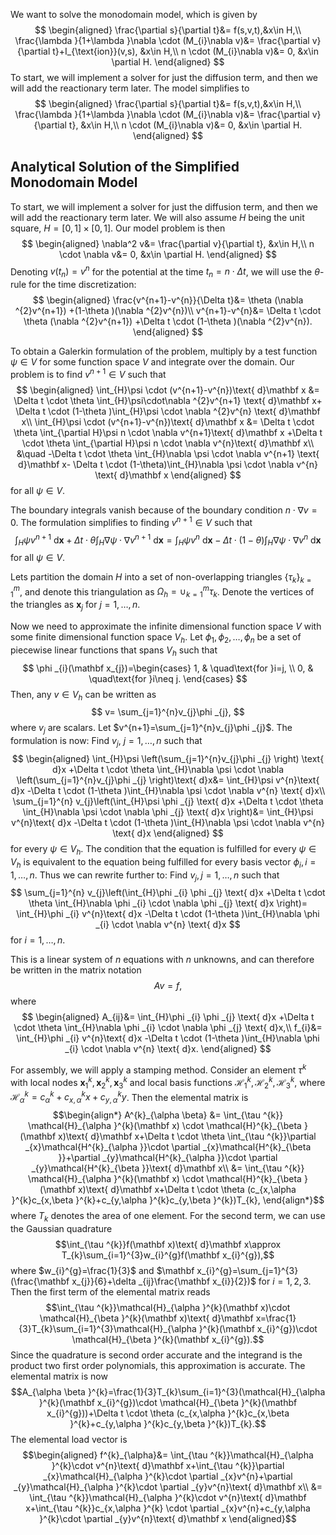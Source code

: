 We want to solve the monodomain model, which is given by
$$
\begin{aligned}
\frac{\partial s}{\partial t}&= f(s,v,t),&x\in H,\\
\frac{\lambda }{1+\lambda }\nabla \cdot (M_{i}\nabla v)&= \frac{\partial v}{\partial t}+I_{\text{ion}}(v,s), &x\in H,\\
n \cdot (M_{i}\nabla v)&= 0, &x\in \partial H.
\end{aligned}
$$
To start, we will implement a solver for just the diffusion term, and then we will add the reactionary term later. The model simplifies to 
$$
\begin{aligned}
\frac{\partial s}{\partial t}&= f(s,v,t),&x\in H,\\
\frac{\lambda }{1+\lambda }\nabla \cdot (M_{i}\nabla v)&= \frac{\partial v}{\partial t}, &x\in H,\\
n \cdot (M_{i}\nabla v)&= 0, &x\in \partial H.
\end{aligned}
$$
## Analytical Solution of the Simplified Monodomain Model
To start, we will implement a solver for just the diffusion term, and then we will add the reactionary term later. We will also assume $H$ being the unit square, $H=[0,1]\times[0,1]$. Our model problem is then
$$
\begin{aligned}
\nabla^2 v&= \frac{\partial v}{\partial t}, &x\in H,\\
n \cdot \nabla v&= 0, &x\in \partial H.
\end{aligned}
$$
Denoting $v(t_{n})=v^{n}$ for the potential at the time $t_{n}=n \cdot \Delta t$, we will use the $\theta$-rule for the time discretization:
$$
\begin{aligned}
\frac{v^{n+1}-v^{n}}{\Delta t}&=  \theta (\nabla ^{2}v^{n+1}) +(1-\theta )(\nabla ^{2}v^{n})\\
v^{n+1}-v^{n}&=  \Delta t \cdot \theta (\nabla ^{2}v^{n+1}) +\Delta t \cdot (1-\theta )(\nabla ^{2}v^{n}).
\end{aligned}
$$

To obtain a Galerkin formulation of the problem, multiply by a test function $\psi \in V$ for some function space $V$ and integrate over the domain. Our problem is to find $v^{n+1}\in V$ such that
$$
\begin{aligned}
\int_{H}\psi \cdot (v^{n+1}-v^{n})\text{ d}\mathbf x &=  \Delta t \cdot \theta \int_{H}\psi\cdot\nabla ^{2}v^{n+1} \text{ d}\mathbf x+ \Delta t \cdot (1-\theta )\int_{H}\psi \cdot \nabla ^{2}v^{n} \text{ d}\mathbf x\\
\int_{H}\psi \cdot (v^{n+1}-v^{n})\text{ d}\mathbf x &= \Delta t \cdot \theta \int_{\partial H}\psi n \cdot \nabla v^{n+1}\text{ d}\mathbf x +\Delta t \cdot \theta \int_{\partial H}\psi n \cdot \nabla v^{n}\text{ d}\mathbf x\\
&\quad -\Delta t \cdot \theta \int_{H}\nabla \psi \cdot \nabla v^{n+1} \text{ d}\mathbf x- \Delta t \cdot (1-\theta)\int_{H}\nabla \psi \cdot \nabla v^{n} \text{ d}\mathbf x
\end{aligned}
$$
for all $\psi \in V$.

The boundary integrals vanish because of the boundary condition $n \cdot \nabla v=0$. The formulation simplifies to finding $v^{n+1}\in V$ such that
$$
\int_{H}\psi v^{n+1} \text{ d}\mathbf x +\Delta t \cdot \theta \int_{H}\nabla \psi \cdot \nabla v^{n+1}\text{ d}\mathbf x=\int_{H}\psi v^{n}\text{ d}\mathbf x -\Delta t \cdot (1-\theta )\int_{H}\nabla \psi \cdot \nabla v^{n} \text{ d}\mathbf x
$$
for all $\psi \in V$.

Lets partition the domain $H$ into a set of non-overlapping triangles $\{\tau_{k}\}_{k=1}^{m}$, and denote this triangulation as $\Omega _{h}=\mathop{\cup}_{k=1}^{m}\tau _{k}$. Denote the vertices of the triangles as $\mathbf x_{j}$ for $j=1,\dots,n$.

Now we need to approximate the infinite dimensional function space $V$ with some finite dimensional function space $V_{h}$. Let $\phi _{1}, \phi _{2},\dots,\phi _{n}$ be a set of piecewise linear functions that spans $V_{h}$ such that
$$
\phi _{i}(\mathbf x_{j})=\begin{cases}
1, & \quad\text{for }i=j, \\
0, & \quad\text{for }i\neq j.
\end{cases}
$$
Then, any $v\in V_{h}$ can be written as
$$
v= \sum_{j=1}^{n}v_{j}\phi _{j},
$$
where $v_{j}$ are scalars. Let $v^{n+1}=\sum_{j=1}^{n}v_{j}\phi _{j}$. The formulation is now:
Find $v_{j}$, $j=1,\dots,n$ such that
$$
\begin{aligned}
\int_{H}\psi \left(\sum_{j=1}^{n}v_{j}\phi _{j} \right) \text{ d}x +\Delta t \cdot \theta \int_{H}\nabla \psi \cdot \nabla \left(\sum_{j=1}^{n}v_{j}\phi _{j} \right)\text{ d}x&= \int_{H}\psi v^{n}\text{ d}x -\Delta t \cdot (1-\theta )\int_{H}\nabla \psi \cdot \nabla v^{n} \text{ d}x\\
\sum_{j=1}^{n} v_{j}\left(\int_{H}\psi \phi _{j} \text{ d}x +\Delta t \cdot \theta \int_{H}\nabla \psi \cdot \nabla \phi _{j} \text{ d}x \right)&= \int_{H}\psi v^{n}\text{ d}x -\Delta t \cdot (1-\theta )\int_{H}\nabla \psi \cdot \nabla v^{n} \text{ d}x
\end{aligned}
$$
for every $\psi \in V_{h}$. The condition that the equation is fulfilled for every $\psi \in V_{h}$ is equivalent to the equation being fulfilled for every basis vector $\phi _{i}, i=1,\dots,n$. Thus we can rewrite further to:
Find $v_{j},j=1,\dots,n$ such that
$$
\sum_{j=1}^{n} v_{j}\left(\int_{H}\phi _{i} \phi _{j} \text{ d}x +\Delta t \cdot \theta \int_{H}\nabla \phi _{i} \cdot \nabla \phi _{j} \text{ d}x \right)= \int_{H}\phi _{i} v^{n}\text{ d}x -\Delta t \cdot (1-\theta )\int_{H}\nabla \phi _{i} \cdot \nabla v^{n} \text{ d}x
$$
for $i=1,\dots,n$. 

This is a linear system of $n$ equations with $n$ unknowns, and can therefore be written in the matrix notation
$$
Av=f,
$$
where
$$
\begin{aligned}
A_{ij}&= \int_{H}\phi _{i} \phi _{j} \text{ d}x +\Delta t \cdot \theta \int_{H}\nabla \phi _{i} \cdot \nabla \phi _{j} \text{ d}x,\\
f_{i}&= \int_{H}\phi _{i} v^{n}\text{ d}x -\Delta t \cdot (1-\theta )\int_{H}\nabla \phi _{i} \cdot \nabla v^{n} \text{ d}x.
\end{aligned}
$$

For assembly, we will apply a stamping method. Consider an element $\tau ^{k}$ with local nodes $\mathbf x_{1}^{k},\mathbf x_{2}^{k},\mathbf x_{3}^{k}$ and local basis functions $\mathcal{H}_{1}^{k},\mathcal{H}_{2}^{k},\mathcal{H}_{3}^{k}$, where $\mathcal{H}^{k}_{\alpha }=c_{\alpha }^{k}+c_{x,\alpha }^{k}x+ c_{y,\alpha }^{k}y$. Then the elemental matrix is
$$\begin{align*}
A^{k}_{\alpha \beta} &= \int_{\tau ^{k}} \mathcal{H}_{\alpha }^{k}(\mathbf x) \cdot \mathcal{H}^{k}_{\beta }(\mathbf x)\text{ d}\mathbf x+\Delta t \cdot \theta \int_{\tau ^{k}}\partial _{x}\mathcal{H^{k}_{\alpha }}\cdot \partial _{x}\mathcal{H^{k}_{\beta  }}+\partial _{y}\mathcal{H^{k}_{\alpha }}\cdot \partial _{y}\mathcal{H^{k}_{\beta  }}\text{ d}\mathbf x\\
&= \int_{\tau ^{k}} \mathcal{H}_{\alpha }^{k}(\mathbf x) \cdot \mathcal{H}^{k}_{\beta }(\mathbf x)\text{ d}\mathbf x+\Delta t \cdot \theta (c_{x,\alpha }^{k}c_{x,\beta }^{k}+c_{y,\alpha }^{k}c_{y,\beta }^{k})T_{k},
\end{align*}$$
where $T_{k}$ denotes the area of one element. For the second term, we can use the Gaussian quadrature
$$\int_{\tau ^{k}}f(\mathbf x)\text{ d}\mathbf x\approx T_{k}\sum_{i=1}^{3}w_{i}^{g}f(\mathbf x_{i}^{g}),$$
where $w_{i}^{g}=\frac{1}{3}$ and $\mathbf x_{i}^{g}=\sum_{j=1}^{3}(\frac{\mathbf x_{j}}{6}+\delta _{ij}\frac{\mathbf x_{i}}{2})$ for $i=1,2,3$. Then the first term of the elemental matrix reads
$$\int_{\tau ^{k}}\mathcal{H}_{\alpha }^{k}(\mathbf x)\cdot \mathcal{H}_{\beta  }^{k}(\mathbf x)\text{ d}\mathbf x=\frac{1}{3}T_{k}\sum_{i=1}^{3}\mathcal{H}_{\alpha }^{k}(\mathbf x_{i}^{g})\cdot \mathcal{H}_{\beta }^{k}(\mathbf x_{i}^{g}).$$
Since the quadrature is second order accurate and the integrand is the product two first order polynomials, this approximation is accurate. The elemental matrix is now
$$A_{\alpha \beta }^{k}=\frac{1}{3}T_{k}\sum_{i=1}^{3}(\mathcal{H}_{\alpha }^{k}(\mathbf x_{i}^{g})\cdot \mathcal{H}_{\beta }^{k}(\mathbf x_{i}^{g}))+\Delta t \cdot \theta (c_{x,\alpha }^{k}c_{x,\beta }^{k}+c_{y,\alpha }^{k}c_{y,\beta }^{k})T_{k}.$$
The elemental load vector is
$$\begin{aligned}
f^{k}_{\alpha}&= \int_{\tau ^{k}}\mathcal{H}_{\alpha }^{k}\cdot v^{n}\text{ d}\mathbf x+\int_{\tau ^{k}}\partial _{x}\mathcal{H}_{\alpha }^{k}\cdot \partial _{x}v^{n}+\partial _{y}\mathcal{H}_{\alpha }^{k}\cdot \partial _{y}v^{n}\text{ d}\mathbf x\\
&= \int_{\tau ^{k}}\mathcal{H}_{\alpha }^{k}\cdot v^{n}\text{ d}\mathbf x+\int_{\tau ^{k}}c_{x,\alpha }^{k} \cdot \partial _{x}v^{n}+c_{y,\alpha }^{k}\cdot \partial _{y}v^{n}\text{ d}\mathbf x
\end{aligned}$$